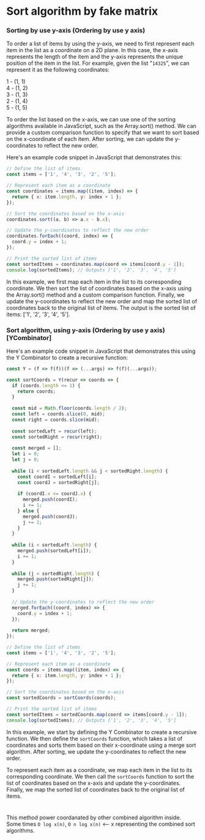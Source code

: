 # Sort algorithm by fake matrix
### Sorting by use y-axis (Ordering by use y axis)

To order a list of items by using the y-axis, we need to first represent each item in the list as a coordinate on a 2D plane. In this case, the x-axis represents the length of the item and the y-axis represents the unique position of the item in the list. For example, given the list "`14325`", we can represent it as the following coordinates:

1 - (1, 1)\
4 - (1, 2)\
3 - (1, 3)\
2 - (1, 4)\
5 - (1, 5)

To order the list based on the x-axis, we can use one of the sorting algorithms available in JavaScript, such as the Array.sort() method. We can provide a custom comparison function to specify that we want to sort based on the x-coordinate of each item. After sorting, we can update the y-coordinates to reflect the new order.

Here's an example code snippet in JavaScript that demonstrates this:

```javascript
// Define the list of items
const items = ['1', '4', '3', '2', '5'];

// Represent each item as a coordinate
const coordinates = items.map((item, index) => {
  return { x: item.length, y: index + 1 };
});

// Sort the coordinates based on the x-axis
coordinates.sort((a, b) => a.x - b.x);

// Update the y-coordinates to reflect the new order
coordinates.forEach((coord, index) => {
  coord.y = index + 1;
});

// Print the sorted list of items
const sortedItems = coordinates.map(coord => items[coord.y - 1]);
console.log(sortedItems); // Outputs ['1', '2', '3', '4', '5']
```

In this example, we first map each item in the list to its corresponding coordinate. We then sort the list of coordinates based on the x-axis using the Array.sort() method and a custom comparison function. Finally, we update the y-coordinates to reflect the new order and map the sorted list of coordinates back to the original list of items. The output is the sorted list of items: ['1', '2', '3', '4', '5'].

### Sort algorithm, using y-axis (Ordering by use y axis) [YCombinator]
Here's an example code snippet in JavaScript that demonstrates this using the Y Combinator to create a recursive function:

```javascript
const Y = (f => f(f))(f => (...args) => f(f)(...args));

const sortCoords = Y(recur => coords => {
  if (coords.length <= 1) {
    return coords;
  }
  
  const mid = Math.floor(coords.length / 2);
  const left = coords.slice(0, mid);
  const right = coords.slice(mid);
  
  const sortedLeft = recur(left);
  const sortedRight = recur(right);
  
  const merged = [];
  let i = 0;
  let j = 0;
  
  while (i < sortedLeft.length && j < sortedRight.length) {
    const coordI = sortedLeft[i];
    const coordJ = sortedRight[j];
    
    if (coordI.x <= coordJ.x) {
      merged.push(coordI);
      i += 1;
    } else {
      merged.push(coordJ);
      j += 1;
    }
  }
  
  while (i < sortedLeft.length) {
    merged.push(sortedLeft[i]);
    i += 1;
  }
  
  while (j < sortedRight.length) {
    merged.push(sortedRight[j]);
    j += 1;
  }
  
  // Update the y-coordinates to reflect the new order
  merged.forEach((coord, index) => {
    coord.y = index + 1;
  });
  
  return merged;
});

// Define the list of items
const items = ['1', '4', '3', '2', '5'];

// Represent each item as a coordinate
const coords = items.map((item, index) => {
  return { x: item.length, y: index + 1 };
});

// Sort the coordinates based on the x-axis
const sortedCoords = sortCoords(coords);

// Print the sorted list of items
const sortedItems = sortedCoords.map(coord => items[coord.y - 1]);
console.log(sortedItems); // Outputs ['1', '2', '3', '4', '5']
```

In this example, we start by defining the Y Combinator to create a recursive function. We then define the `sortCoords` function, which takes a list of coordinates and sorts them based on their x-coordinate using a merge sort algorithm. After sorting, we update the y-coordinates to reflect the new order.

To represent each item as a coordinate, we map each item in the list to its corresponding coordinate. We then call the `sortCoords` function to sort the list of coordinates based on the x-axis and update the y-coordinates. Finally, we map the sorted list of coordinates back to the original list of items.

#

This method power coordanated by other combined algorithm inside.\
Some times `O log x(n)`, `O n log x(n)` <-- x representing the combined sort algorithms.
